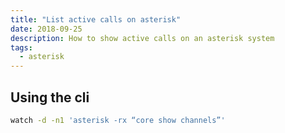 ```yaml
---
title: "List active calls on asterisk"
date: 2018-09-25
description: How to show active calls on an asterisk system
tags:
  - asterisk
---
```


## Using the cli

```sh
watch -d -n1 'asterisk -rx “core show channels”'
```

